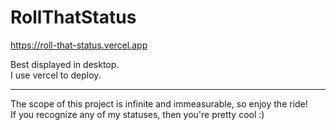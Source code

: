 # RollThatStatus

https://roll-that-status.vercel.app  

Best displayed in desktop.  
I use vercel to deploy.  

---  

The scope of this project is infinite and immeasurable, so enjoy the ride!  
If you recognize any of my statuses, then you're pretty cool :)
